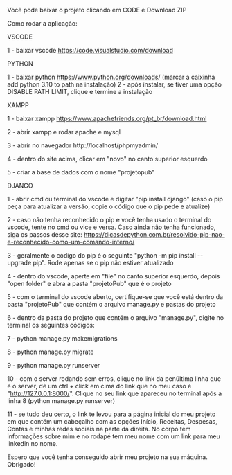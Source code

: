 Você pode baixar o projeto clicando em CODE e Download ZIP

Como rodar a aplicação:

VSCODE

1 - baixar vscode https://code.visualstudio.com/download

PYTHON

1 - baixar python https://www.python.org/downloads/ (marcar a caixinha add python 3.10 to path na instalação)
2 - após instalar, se tiver uma opção DISABLE PATH LIMIT, clique e termine a instalação

XAMPP

1 - baixar xampp https://www.apachefriends.org/pt_br/download.html

2 - abrir xampp e rodar apache e mysql

3 - abrir no navegador http://localhost/phpmyadmin/

4 - dentro do site acima, clicar em "novo" no canto superior esquerdo

5 - criar a base de dados com o nome "projetopub"

DJANGO

1 - abrir cmd ou terminal do vscode e digitar "pip install django" (caso o pip peça para atualizar a versão, copie o código que o pip pede e atualize)

2 - caso não tenha reconhecido o pip e você tenha usado o terminal do vscode, tente no cmd ou vice e versa. Caso ainda não tenha funcionado, siga os passos desse site: https://dicasdepython.com.br/resolvido-pip-nao-e-reconhecido-como-um-comando-interno/

3 - geralmente o código do pip é o seguinte "python -m pip install --upgrade pip". Rode apenas se o pip não estiver atualizado

4 - dentro do vscode, aperte em "file" no canto superior esquerdo, depois "open folder" e abra a pasta "projetoPub" que é o projeto

5 - com o terminal do vscode aberto, certifique-se que você está dentro da pasta "projetoPub" que contém o arquivo manage.py e pastas do projeto

6 - dentro da pasta do projeto que contém o arquivo "manage.py", digite no terminal os seguintes códigos:

7 - python manage.py makemigrations

8 - python manage.py migrate

9 - python manage.py runserver

10 - com o server rodando sem erros, clique no link da penúltima linha que é o server, dê um ctrl + click em cima do link que no meu caso é "http://127.0.0.1:8000/". Clique no seu link que apareceu no terminal após a linha 8 (python manage.py runserver)

11 - se tudo deu certo, o link te levou para a página inicial do meu projeto em que contém um cabeçalho com as opções Início, Receitas, Despesas, Contas e minhas redes sociais na parte da direita. No corpo tem informações sobre mim e no rodapé tem meu nome com um link para meu linkedin no nome.

Espero que você tenha conseguido abrir meu projeto na sua máquina. Obrigado!
